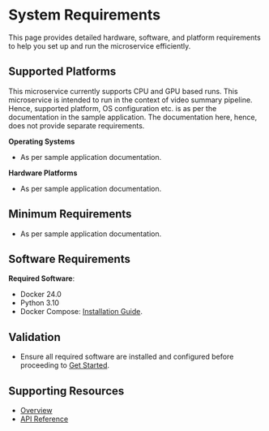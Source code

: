# System Requirements

This page provides detailed hardware, software, and platform requirements to help you set up and run the microservice efficiently.

## Supported Platforms

This microservice currently supports CPU and GPU based runs. This microservice is intended to run in the context of video summary pipeline. Hence, supported platform, OS configuration etc. is as per the documentation in the sample application. The documentation here, hence, does not provide separate requirements.

**Operating Systems**

- As per sample application documentation.

**Hardware Platforms**

- As per sample application documentation.

## Minimum Requirements

- As per sample application documentation.

## Software Requirements

**Required Software**:

- Docker 24.0
- Python 3.10
- Docker Compose: [Installation Guide](https://docs.docker.com/compose/install/).

## Validation

- Ensure all required software are installed and configured before proceeding to [Get Started](./get-started.md).

## Supporting Resources

- [Overview](Overview.md)
- [API Reference](api-reference.md)

